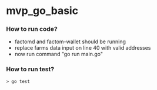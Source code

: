 # mvp_go_basic

### How to run code?
   - factomd and factom-wallet should be running
   - replace farms data input on line 40 with valid addresses
   - now run command "go run main.go"

### How to run test?
    > go test   